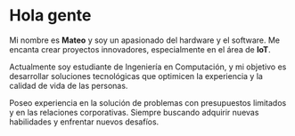 <h1>Hola gente</h1>
<p>Mi nombre es <strong>Mateo</strong> y soy un apasionado del hardware y el software. Me encanta crear proyectos innovadores, especialmente en el área de <strong>IoT</strong>.</p>
<p>Actualmente soy estudiante de Ingeniería en Computación, y mi objetivo es desarrollar soluciones tecnológicas que optimicen la experiencia y la calidad de vida de las personas.</p>
<p>Poseo experiencia en la solución de problemas con presupuestos limitados y en las relaciones corporativas. Siempre buscando adquirir nuevas habilidades y enfrentar nuevos desafíos.</p>

